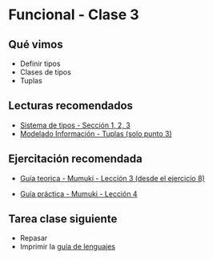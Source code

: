 # Funcional - Clase 3

## Qué vimos

* Definir tipos
* Clases de tipos
* Tuplas

## Lecturas recomendados

* [Sistema de tipos - Sección 1, 2, 3](https://docs.google.com/document/d/1q2o2zCBU2LOfJs3nWG7-r6SaFHCIU5c0M4CJNmqOIO0)
* [Modelado Información - Tuplas (solo punto 3)](https://docs.google.com/document/d/11C2UAbP70dP7sTID-ZxJm_a-5ypKxQUEuZr6GVk5yFI/edit#heading=h.x2xuqlkw85oe)

## Ejercitación recomendada

* [Guía teorica - Mumuki - Lección 3 (desde el ejercicio 8)](https://mumuki.io/central/lessons/187-programacion-funcional-introduccion-a-los-tipos-de-datos)

* [Guía práctica - Mumuki - Lección 4](https://mumuki.io/central/lessons/188-programacion-funcional-practica-de-inferencia-de-tipos)

## Tarea clase siguiente

* Repasar
* Imprimir la [guía de lenguajes](https://docs.google.com/document/d/1oJ-tyQJoBtJh0kFcsV9wSUpgpopjGtoyhJdPUdjFIJQ)
